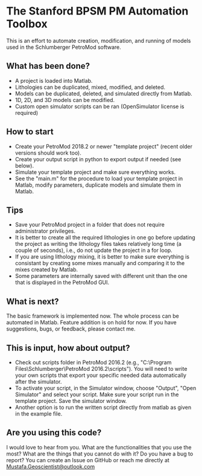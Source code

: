 # The Stanford BPSM PM Automation Toolbox

This is an effort to automate creation, modification, and running of models used in the Schlumberger PetroMod software.

## What has been done?
- A project is loaded into Matlab. 
- Lithologies can be duplicated, mixed, modified, and deleted. 
- Models can be duplicated, deleted, and simulated directly from Matlab. 
- 1D, 2D, and 3D models can be modified.
- Custom open simulator scripts can be ran (OpenSimulator license is required)

## How to start
- Create your PetroMod 2018.2 or newer "template project" (recent older versions should work too).
- Create your output script in python to export output if needed (see below).
- Simulate your template project and make sure everything works.
- See the "main.m" for the procedure to load your template project in Matlab, modify parameters, duplicate models and simulate them in Matlab.

## Tips
- Save your PetroMod project in a folder that does not require administrator privileges.
- It is better to create all the required lithologies in one go before updating the project as writing the lithology files takes relatively long time (a couple of seconds), i.e., do not update the project in a for loop.
- If you are using lithology mixing, it is better to make sure everything is consistant by creating some mixes manually and comparing it to the mixes created by Matlab.
- Some parameters are internally saved with different unit than the one that is displayed in the PetroMod GUI.

## What is next?
The basic framework is implemented now. The whole process can be automated in Matlab. Feature addition is on hold for now. If you have suggestions, bugs, or feedback, please contact me. 

## This is input, how about output?
- Check out scripts folder in PetroMod 2016.2 (e.g., "C:\Program Files\Schlumberger\PetroMod 2016.2\scripts"). You will need to write your own scripts that export your specific needed data automatically after the simulator.
- To activate your script, in the Simulator window, choose "Output", "Open Simulator" and select your script. Make sure your script run in the template project. Save the simulator window.
- Another option is to run the written script directly from matlab as given in the example file.

## Are you using this code?
I would love to hear from you. What are the functionalities that you use the most? What are the things that you cannot do with it? Do you have a bug to report? You can create an Issue on GitHub or reach me directly at Mustafa.Geoscientist@outlook.com
